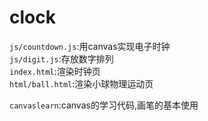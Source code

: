 # clock
 `js/countdown.js`:用canvas实现电子时钟  
 `js/digit.js`:存放数字排列  
 `index.html`:渲染时钟页  
 `html/ball.html`:渲染小球物理运动页  


 `canvaslearn`:canvas的学习代码,画笔的基本使用